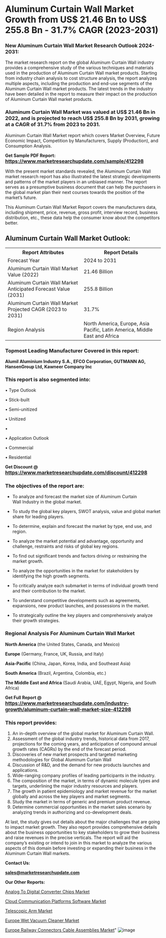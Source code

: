 # Aluminum Curtain Wall Market Growth from US$ 21.46 Bn to US$ 255.8 Bn - 31.7% CAGR (2023-2031)

<strong><h3>New Aluminum Curtain Wall Market Research Outlook 2024-2031:</h3></strong>

The market research report on the global Aluminum Curtain Wall industry provides a comprehensive study of the various techniques and materials used in the production of Aluminum Curtain Wall market products. Starting from industry chain analysis to cost structure analysis, the report analyzes multiple aspects, including the production and end-use segments of the Aluminum Curtain Wall market products. The latest trends in the industry have been detailed in the report to measure their impact on the production of Aluminum Curtain Wall market products.

<strong><h3>Aluminum Curtain Wall Market was valued at US$ 21.46 Bn in 2022, and is projected to reach US$ 255.8 Bn by 2031, growing at a CAGR of 31.7% from 2023 to 2031.</h3></strong>

Aluminum Curtain Wall Market report which covers Market Overview, Future Economic Impact, Competition by Manufacturers, Supply (Production), and Consumption Analysis.

<strong>Get Sample PDF Report: <a href=https://www.marketresearchupdate.com/sample/412298><font size=3 color=#0000ff>https://www.marketresearchupdate.com/sample/412298</font></a></strong>

With the present market standards revealed, the Aluminum Curtain Wall market research report has also illustrated the latest strategic developments and patterns of the market players in an unbiased manner. The report serves as a presumptive business document that can help the purchasers in the global market plan their next courses towards the position of the market’s future.

This Aluminum Curtain Wall Market Report covers the manufacturers data, including shipment, price, revenue, gross profit, interview record, business distribution, etc., these data help the consumer know about the competitors better.

<html>
<body>

<h2>Aluminum Curtain Wall Market Outlook:</h2>

<table>
  <tr>
    <th>Report Attributes</th>
    <th>Report Details</th>
  </tr>
  <tr>
    <td>Forecast Year</td>
    <td>2024 to 2031</td>
  </tr>
  <tr>
    <td>Aluminum Curtain Wall Market Value (2022)</td>
    <td>21.46 Billion</td>
  </tr>
  <tr>
    <td>Aluminum Curtain Wall Market Anticipated Forecast Value (2031)</td>
    <td>255.8 Billion</td>
  </tr>
  <tr>
    <td>Aluminum Curtain Wall Market Projected CAGR (2023 to 2031)</td>
    <td>31.7%</td>
  </tr>
  <tr>
    <td>Region Analysis</td>
    <td>North America, Europe, Asia Pacific, Latin America, Middle East and Africa</td>
  </tr>
</table>

</body>
</html>

<strong><h3>Topmost Leading Manufacturer Covered in this report:</h3></strong>

<strong>Alumil Aluminium Industry S.A., EFCO Corporation, GUTMANN AG, HansenGroup Ltd, Kawneer Company Inc</strong>

<strong><h3>This report is also segmented into:</h3></strong>

• Type Outlook

• Stick-built

• Semi-unitized

• Unitized

• 

• Application Outlook

• Commercial

• Residential

<strong>Get Discount @ <a href=https://www.marketresearchupdate.com/discount/412298><font size=3 color=#0000ff>https://www.marketresearchupdate.com/discount/412298</font></a></strong>

<strong><h3>The objectives of the report are:</h3></strong>

- To analyze and forecast the market size of Aluminum Curtain Wall Industry in the global market.

- To study the global key players, SWOT analysis, value and global market share for leading players.

- To determine, explain and forecast the market by type, end use, and region.

- To analyze the market potential and advantage, opportunity and challenge, restraints and risks of global key regions.

- To find out significant trends and factors driving or restraining the market growth.

- To analyze the opportunities in the market for stakeholders by identifying the high growth segments.

- To critically analyze each submarket in terms of individual growth trend and their contribution to the market.

- To understand competitive developments such as agreements, expansions, new product launches, and possessions in the market.

- To strategically outline the key players and comprehensively analyze their growth strategies.

<strong><h3>Regional Analysis For Aluminum Curtain Wall Market</h3></strong>

<strong>North America</strong> (the United States, Canada, and Mexico)

<strong>Europe</strong> (Germany, France, UK, Russia, and Italy)

<strong>Asia-Pacific</strong> (China, Japan, Korea, India, and Southeast Asia)

<strong>South America</strong> (Brazil, Argentina, Colombia, etc.)

<strong>The Middle East and Africa</strong> (Saudi Arabia, UAE, Egypt, Nigeria, and South Africa)

<strong>Get Full Report @ <a href=https://www.marketresearchupdate.com/industry-growth/aluminum-curtain-wall-market-size-412298><font size=3 color=#0000ff>https://www.marketresearchupdate.com/industry-growth/aluminum-curtain-wall-market-size-412298</font></a></strong>

<strong><h3>This report provides:</h3></strong>
<ol>
  <li>An in-depth overview of the global market for Aluminum Curtain Wall.</li>
  <li>Assessment of the global industry trends, historical data from 2017, projections for the coming years, and anticipation of compound annual growth rates (CAGRs) by the end of the forecast period.</li>
  <li>Discoveries of new market prospects and targeted marketing methodologies for Global Aluminum Curtain Wall</li>
  <li>Discussion of R&amp;D, and the demand for new products launches and applications.</li>
  <li>Wide-ranging company profiles of leading participants in the industry.</li>
  <li>The composition of the market, in terms of dynamic molecule types and targets, underlining the major industry resources and players.</li>
  <li>The growth in patient epidemiology and market revenue for the market globally and across the key players and market segments.</li>
  <li>Study the market in terms of generic and premium product revenue.</li>
  <li>Determine commercial opportunities in the market sales scenario by analyzing trends in authorizing and co-development deals.</li>
</ol>

At last, the study gives out details about the major challenges that are going to impact market growth. They also report provides comprehensive details about the business opportunities to key stakeholders to grow their business and raise revenues in the precise verticals. The report will aid the company’s existing or intend to join in this market to analyze the various aspects of this domain before investing or expanding their business in the Aluminum Curtain Wall markets.

<strong>Contact Us:</strong>

<strong>sales@marketresearchupdate.com</strong>

<strong>Our Other Reports:</strong>

<a href=https://www.linkedin.com/pulse/analog-to-digital-converter-chips-market-size>Analog To Digital Converter Chips Market</a>

<a href=https://www.linkedin.com/pulse/cloud-communication-platforms-software-market-4f>Cloud Communication Platforms Software Market</a>

<a href=https://www.linkedin.com/pulse/telescopic-arm-market-size-trends-consumption>Telescopic Arm Market</a>

<a href=https://www.linkedin.com/pulse/europe-wet-vacuum-cleaner-market-size-growth>Europe Wet Vacuum Cleaner Market</a>

<a href=https://www.linkedin.com/pulse/europe-railway-connectors-cable-assemblies-market-1f>Europe Railway Connectors Cable Assemblies Market</a>"
![image](https://github.com/Ankan-2/Market-Research-News/assets/158291571/36f04050-8584-45d7-abb6-4cac54e68b82)

